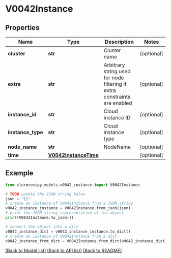 # V0042Instance


## Properties

Name | Type | Description | Notes
------------ | ------------- | ------------- | -------------
**cluster** | **str** | Cluster name | [optional]
**extra** | **str** | Arbitrary string used for node filtering if extra constraints are enabled | [optional]
**instance_id** | **str** | Cloud instance ID | [optional]
**instance_type** | **str** | Cloud instance type | [optional]
**node_name** | **str** | NodeName | [optional]
**time** | [**V0042InstanceTime**](V0042InstanceTime.md) |  | [optional]

## Example

```python
from slurmrestpy.models.v0042_instance import V0042Instance

# TODO update the JSON string below
json = "{}"
# create an instance of V0042Instance from a JSON string
v0042_instance_instance = V0042Instance.from_json(json)
# print the JSON string representation of the object
print(V0042Instance.to_json())

# convert the object into a dict
v0042_instance_dict = v0042_instance_instance.to_dict()
# create an instance of V0042Instance from a dict
v0042_instance_from_dict = V0042Instance.from_dict(v0042_instance_dict)
```
[[Back to Model list]](../README.md#documentation-for-models) [[Back to API list]](../README.md#documentation-for-api-endpoints) [[Back to README]](../README.md)



